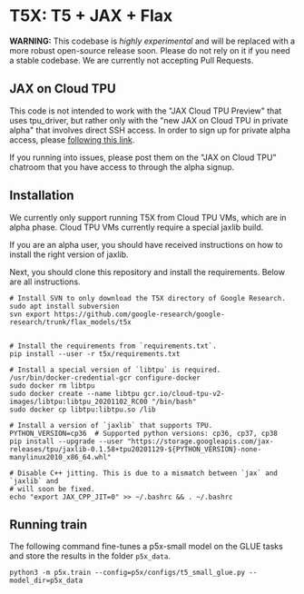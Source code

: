 # T5X: T5 + JAX + Flax

**WARNING:** This codebase is *highly experimental* and will be replaced with a
more robust open-source release soon. Please do not rely on it if you need a
stable codebase. We are currently not accepting Pull Requests.

## JAX on Cloud TPU

This code is not intended to work with the "JAX Cloud TPU Preview" that uses
tpu_driver, but rather only with the "new JAX on Cloud TPU in private alpha"
that involves direct SSH access. In order to sign up for private alpha access,
please [following this link](http://goo.gle/jax-tpu-signup).

If you running into issues, please post them on the "JAX on Cloud TPU" chatroom
that you have access to through the alpha signup.

## Installation

We currently only support running T5X from Cloud TPU VMs, which are in alpha
phase. Cloud TPU VMs currently require a special jaxlib build.

If you are an alpha user, you should have received instructions on how to
install the right version of jaxlib.

Next, you should clone this repository and install the requirements. Below are
all instructions.

```
# Install SVN to only download the T5X directory of Google Research.
sudo apt install subversion
svn export https://github.com/google-research/google-research/trunk/flax_models/t5x


# Install the requirements from `requirements.txt`.
pip install --user -r t5x/requirements.txt

# Install a special version of `libtpu` is required.
/usr/bin/docker-credential-gcr configure-docker
sudo docker rm libtpu
sudo docker create --name libtpu gcr.io/cloud-tpu-v2-images/libtpu:libtpu_20201102_RC00 "/bin/bash"
sudo docker cp libtpu:libtpu.so /lib

# Install a version of `jaxlib` that supports TPU.
PYTHON_VERSION=cp36  # Supported python versions: cp36, cp37, cp38
pip install --upgrade --user "https://storage.googleapis.com/jax-releases/tpu/jaxlib-0.1.58+tpu20201129-${PYTHON_VERSION}-none-manylinux2010_x86_64.whl"

# Disable C++ jitting. This is due to a mismatch between `jax` and `jaxlib` and
# will soon be fixed.
echo "export JAX_CPP_JIT=0" >> ~/.bashrc && . ~/.bashrc
```

## Running train

The following command fine-tunes a p5x-small model on the GLUE tasks and store
the results in the folder `p5x_data`.

```
python3 -m p5x.train --config=p5x/configs/t5_small_glue.py --model_dir=p5x_data
```
